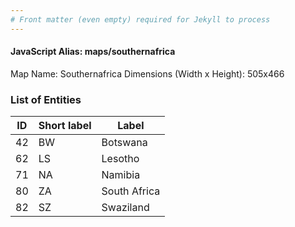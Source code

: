```yaml
---
# Front matter (even empty) required for Jekyll to process
---
```


#### JavaScript Alias: maps/southernafrica

Map Name: Southernafrica
Dimensions (Width x Height): 505x466





### List of Entities

ID | Short label | Label
---|---|---|
42|BW|Botswana
62|LS|Lesotho
71|NA|Namibia
80|ZA|South Africa
82|SZ|Swaziland

